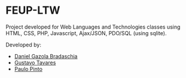 # FEUP-LTW

Project developed for Web Languages and Technologies classes using HTML, CSS, PHP, Javascript, Ajax/JSON, PDO/SQL (using sqlite).

Developed by:
* [Daniel Gazola Bradaschia](https://github.com/DanielBradaschia)
* [Gustavo Tavares](https://github.com/GustavoSTT)
* [Paulo Pinto](https://github.com/paulopinto24)
